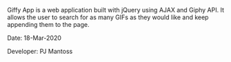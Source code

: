 Giffy App is a web application built with jQuery using AJAX and Giphy API. It allows the user to search for as many GIFs as they would like and keep appending them to the page.

Date: 18-Mar-2020

Developer: PJ Mantoss